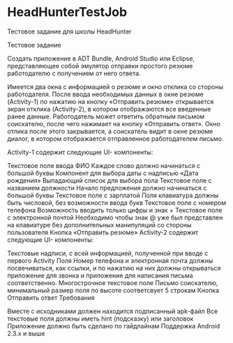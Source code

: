 HeadHunterTestJob
=================

Тестовое задание для школы HeadHunter


Тестовое задание

Создать приложение в ADT Bundle, Android Studio или Eclipse, представляющее собой эмулятор отправки простого резюме работодателю с получением от него ответа.

Имеется два окна с информацией о резюме и окно отклика со стороны работодателя. После ввода необходимых данных в окне резюме (Activity-1) по нажатию на кнопку «Отправить резюме» открывается экран отклика (Activity-2), в котором отображаются все введенные ранее данные. Работодатель может ответить обратным письмом соискателю, после чего нажимает на кнопку «Отправить ответ». Окно отлика после этого закрывается, а соискатель видит в окне резюме диалог, в котором отображается отправленное работодателем письмо.

Activity-1 содержит следующие UI- компоненты:

Текстовое поле ввода ФИО
Каждое слово должно начинаться с большой буквы
Компонент для выбора даты с надписью «Дата рождения»
Выпадающий список для выбора пола
Текстовое поле с названием должности
Начало предложения должно начинаться с большой буквы
Текстовое поле с зарплатой
Поля клавиатура должны быть числовой, без возможности ввода букв
Текстовое поле с номером телефона
Возможность вводить только цифры и знак +
Текстовое поле с электронной почтой
Необходимо чтобы знак @ уже был представлен на клавиатуре без дополнительных манипуляций со стороны
пользователя
Кнопка «Отправить резюме»
Activity-2 содержит следующие UI- компоненты:

Текстовые надписи, с всей информацией, полученной при вводе с первого Activity
Поля Номер телефона и электронная почта должны посвечиваться, как ссылки, и по нажатию на них должны
 открываться приложение для звонка и приложение для написания письма соответственно.
Многострочное текстовое поле Письмо соискателю, минимальный размер поля по высоте соответсвует 5 строкам
Кнопка Отправить ответ
Требования

 Вместе с исходниками должен находится подписанный apk-файл
 Все текстовые поля должны иметь hint (подсказку) или заголовок
 Приложение должно быть сделано по гайдлайнам
 Поддержка Android 2.3.x и выше
